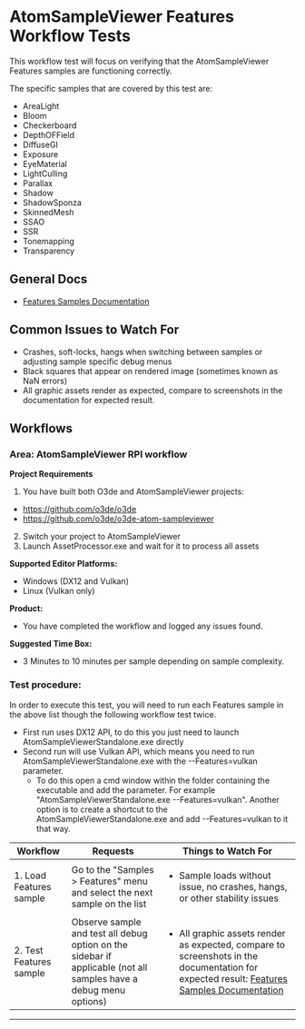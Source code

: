 # AtomSampleViewer Features Workflow Tests
This workflow test will focus on verifying that the AtomSampleViewer Features samples are functioning correctly.

The specific samples that are covered by this test are:  
 - AreaLight
 - Bloom
 - Checkerboard
 - DepthOFField
 - DiffuseGI
 - Exposure
 - EyeMaterial
 - LightCulling
 - Parallax
 - Shadow
 - ShadowSponza
 - SkinnedMesh
 - SSAO
 - SSR
 - Tonemapping
 - Transparency

## General Docs
* [Features Samples Documentation](https://github.com/o3de/o3de-atom-sampleviewer/wiki/Feature-Samples)

## Common Issues to Watch For
- Crashes, soft-locks, hangs when switching between samples or adjusting sample specific debug menus
- Black squares that appear on rendered image (sometimes known as NaN errors)
- All graphic assets render as expected, compare to screenshots in the documentation for expected result.

## Workflows

### Area: AtomSampleViewer RPI workflow

**Project Requirements**  
1. You have built both O3de and AtomSampleViewer projects:  
* https://github.com/o3de/o3de 
* https://github.com/o3de/o3de-atom-sampleviewer  
2. Switch your project to AtomSampleViewer
3. Launch AssetProcessor.exe and wait for it to process all assets


**Supported Editor Platforms:**
* Windows (DX12 and Vulkan)
* Linux (Vulkan only)

**Product:** 
  - You have completed the workflow and logged any issues found. 

**Suggested Time Box:** 
 - 3 Minutes to 10 minutes per sample depending on sample complexity.

### Test procedure:
In order to execute this test, you will need to run each Features sample in the above list though the following workflow test twice.
 - First run uses DX12 API, to do this you just need to launch AtomSampleViewerStandalone.exe directly
 - Second run will use Vulkan API, which means you need to run AtomSampleViewerStandalone.exe with the --Features=vulkan parameter.
    - To do this open a cmd window within the folder containing the executable and add the parameter. For example "AtomSampleViewerStandalone.exe --Features=vulkan". Another option is to create a shortcut to the AtomSampleViewerStandalone.exe and add --Features=vulkan to it that way.

| Workflow                     | Requests           | Things to Watch For |
|------------------------------|--------------------|---------------------|
| 1. Load Features sample              | Go to the "Samples > Features" menu and select the next sample on the list | <ul><li>Sample loads without issue, no crashes, hangs, or other stability issues </li></ul>  |
| 2. Test Features sample              | Observe sample and test all debug option on the sidebar if applicable (not all samples have a debug menu options) | <ul><li>All graphic assets render as expected, compare to screenshots in the documentation for expected result: [Features Samples Documentation](https://github.com/o3de/o3de-atom-sampleviewer/wiki/Features-Samples) </li></ul>  |
---




